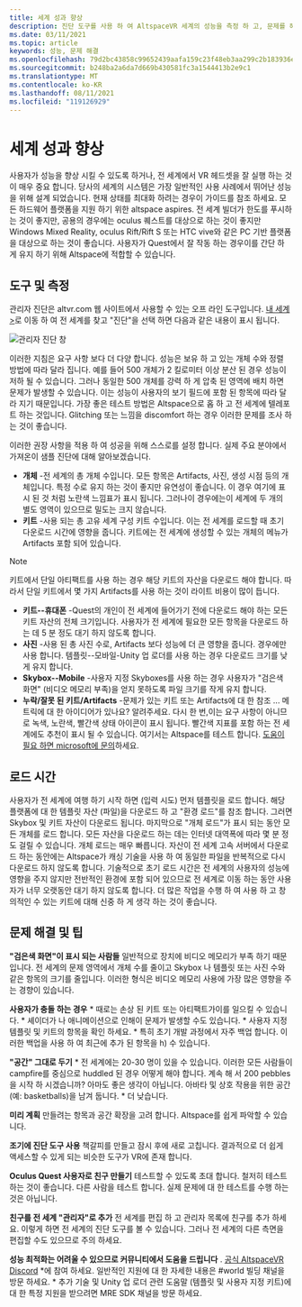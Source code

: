 ```yaml
---
title: 세계 성과 향상
description: 진단 도구를 사용 하 여 AltspaceVR 세계의 성능을 측정 하 고, 문제를 해결 하 고, 성능을 개선 하는 방법을 알아보세요.
ms.date: 03/11/2021
ms.topic: article
keywords: 성능, 문제 해결
ms.openlocfilehash: 79d2bc43858c99652439aafa159c23f48eb3aa299c2b183936e40b1794fe444e
ms.sourcegitcommit: b248ba2a6da7d669b430581fc3a1544413b2e9c1
ms.translationtype: MT
ms.contentlocale: ko-KR
ms.lasthandoff: 08/11/2021
ms.locfileid: "119126929"
---
```

# <a name="improving-world-performance"></a>세계 성과 향상

사용자가 성능을 향상 시킬 수 있도록 하거나, 전 세계에서 VR 헤드셋을 잘 실행 하는 것이 매우 중요 합니다. 당사의 세계의 시스템은 가장 일반적인 사용 사례에서 뛰어난 성능을 위해 설계 되었습니다. 현재 상태를 최대화 하려는 경우이 가이드를 참조 하세요. 모든 하드웨어 플랫폼을 지원 하기 위한 altspace aspires. 전 세계 빌더가 한도를 푸시하는 것이 좋지만, 공용의 경우에는 oculus 퀘스트를 대상으로 하는 것이 좋지만 Windows Mixed Reality, oculus Rift/Rift S 또는 HTC vive와 같은 PC 기반 플랫폼을 대상으로 하는 것이 좋습니다. 사용자가 Quest에서 잘 작동 하는 경우이를 간단 하 게 유지 하기 위해 Altspace에 적합할 수 있습니다.

## <a name="tools-and-measurement"></a>도구 및 측정

관리자 진단은 altvr.com 웹 사이트에서 사용할 수 있는 오프 라인 도구입니다. [내 세계 >](https://account.altvr.com/users/sign_in)로 이동 하 여 전 세계를 찾고 "진단"을 선택 하면 다음과 같은 내용이 표시 됩니다.

![관리자 진단 창](images/performance.png)

이러한 지침은 요구 사항 보다 더 다양 합니다. 성능은 보유 하 고 있는 개체 수와 정렬 방법에 따라 달라 집니다. 예를 들어 500 개체가 2 킬로미터 이상 분산 된 경우 성능이 저하 될 수 있습니다. 그러나 동일한 500 개체를 강력 하 게 압축 된 영역에 배치 하면 문제가 발생할 수 있습니다. 이는 성능이 사용자의 보기 필드에 포함 된 항목에 따라 달라 지기 때문입니다. 가장 좋은 테스트 방법은 Altspace으로 홉 하 고 전 세계에 텔레포트 하는 것입니다. Glitching 또는 느낌을 discomfort 하는 경우 이러한 문제를 조사 하는 것이 좋습니다.

이러한 권장 사항을 적용 하 여 성공을 위해 스스로를 설정 합니다. 실제 주요 분야에서 가져온이 샘플 진단에 대해 알아보겠습니다. 

* **개체** -전 세계의 총 개체 수입니다. 모든 항목은 Artifacts, 사진, 생성 시점 등의 개체입니다. 특정 수로 유지 하는 것이 좋지만 유연성이 좋습니다. 이 경우 여기에 표시 된 것 처럼 노란색 느낌표가 표시 됩니다. 그러나이 경우에는이 세계에 두 개의 별도 영역이 있으므로 밀도는 크지 않습니다.
* **키트** -사용 되는 총 고유 세계 구성 키트 수입니다. 이는 전 세계를 로드할 때 초기 다운로드 시간에 영향을 줍니다. 키트에는 전 세계에 생성할 수 있는 개체의 메뉴가 Artifacts 포함 되어 있습니다. 

> [!NOTE] 
> 키트에서 단일 아티팩트를 사용 하는 경우 해당 키트의 자산을 다운로드 해야 합니다. 따라서 단일 키트에서 몇 가지 Artifacts를 사용 하는 것이 라이트 비용이 많이 듭니다. 

* **키트--휴대폰** -Quest의 개인이 전 세계에 들어가기 전에 다운로드 해야 하는 모든 키트 자산의 전체 크기입니다. 사용자가 전 세계에 필요한 모든 항목을 다운로드 하는 데 5 분 정도 대기 하지 않도록 합니다.
* **사진** -사용 된 총 사진 수로, Artifacts 보다 성능에 더 큰 영향을 줍니다. 경우에만 사용 합니다.
템플릿--모바일-Unity 업 로더를 사용 하는 경우 다운로드 크기를 낮게 유지 합니다.
* **Skybox--Mobile** -사용자 지정 Skyboxes를 사용 하는 경우 사용자가 "검은색 화면" (비디오 메모리 부족)을 얻지 못하도록 파일 크기를 작게 유지 합니다.
* **누락/잘못 된 키트/Artifacts** -문제가 있는 키트 또는 Artifacts에 대 한 참조 ... 메트릭에 대 한 아이디어가 있나요? 알려주세요.
다시 한 번,이는 요구 사항이 아니므로 녹색, 노란색, 빨간색 상태 아이콘이 표시 됩니다. 빨간색 지표를 포함 하는 전 세계에도 추천이 표시 될 수 있습니다. 여기서는 Altspace를 테스트 합니다. [도움이 필요 하면 microsoft에 문의](getting-help.md)하세요. 

## <a name="load-time"></a>로드 시간

사용자가 전 세계에 여행 하기 시작 하면 (입력 시도) 먼저 템플릿을 로드 합니다. 해당 플랫폼에 대 한 템플릿 자산 (파일)을 다운로드 하 고 "환경 로드"를 참조 합니다. 그러면 Skybox 및 키트 자산이 다운로드 됩니다. 마지막으로 "개체 로드"가 표시 되는 동안 모든 개체를 로드 합니다. 모든 자산을 다운로드 하는 데는 인터넷 대역폭에 따라 몇 분 정도 걸릴 수 있습니다. 개체 로드는 매우 빠릅니다. 자산이 전 세계 고속 서버에서 다운로드 하는 동안에는 Altspace가 캐싱 기술을 사용 하 여 동일한 파일을 반복적으로 다시 다운로드 하지 않도록 합니다. 기술적으로 초기 로드 시간은 전 세계의 사용자의 성능에 영향을 주지 않지만 전반적인 환경에 포함 되어 있으므로 전 세계로 이동 하는 동안 사용자가 너무 오랫동안 대기 하지 않도록 합니다. 더 많은 작업을 수행 하 여 사용 하 고 창의적인 수 있는 키트에 대해 신중 하 게 생각 하는 것이 좋습니다.

## <a name="troubleshooting-and-tips"></a>문제 해결 및 팁

**"검은색 화면"이 표시 되는 사람들** 일반적으로 장치에 비디오 메모리가 부족 하기 때문입니다. 전 세계의 문제 영역에서 개체 수를 줄이고 Skybox 나 템플릿 또는 사진 수와 같은 항목의 크기를 줄입니다. 이러한 형식은 비디오 메모리 사용에 가장 많은 영향을 주는 경향이 있습니다.

**사용자가 충돌 하는 경우**
    * 때로는 손상 된 키트 또는 아티팩트가이를 일으킬 수 있습니다.
    * 셰이더가 나 애니메이션으로 인해이 문제가 발생할 수도 있습니다.
    * 사용자 지정 템플릿 및 키트의 항목을 확인 하세요.
    * 특히 초기 개발 과정에서 자주 백업 합니다. 이러한 백업을 사용 하 여 최근에 추가 된 항목을 h) 수 있습니다.

**"공간" 그대로 두기**
    * 전 세계에는 20-30 명이 있을 수 있습니다. 이러한 모든 사람들이 campfire를 중심으로 huddled 된 경우 어떻게 해야 합니다. 계속 해 서 200 pebbles을 시작 하 시겠습니까? 아마도 좋은 생각이 아닙니다. 아바타 및 상호 작용을 위한 공간 (예: basketballs)을 남겨 둡니다.
    * 더 낮습니다.

**미리 계획** 만들려는 항목과 공간 확장을 고려 합니다. Altspace를 쉽게 파악할 수 있습니다.

**조기에 진단 도구 사용** 책갈피를 만들고 잠시 후에 새로 고칩니다. 결과적으로 더 쉽게 액세스할 수 있게 되는 비슷한 도구가 VR에 존재 합니다.

**Oculus Quest 사용자로 친구 만들기** 테스트할 수 있도록 초대 합니다. 철저히 테스트 하는 것이 좋습니다. 다른 사람을 테스트 합니다. 실제 문제에 대 한 테스트를 수행 하는 것은 아닙니다.

**친구를 전 세계 "관리자"로 추가** 전 세계를 편집 하 고 관리자 목록에 친구를 추가 하세요. 이렇게 하면 전 세계의 진단 도구를 볼 수 있습니다. 그러나 전 세계의 다른 측면을 편집할 수도 있으므로 주의 하세요. 

**성능 최적화는 어려울 수 있으므로 커뮤니티에서 도움을 드립니다** . [공식 AltspaceVR Discord](https://discordapp.com/invite/altspacevr) *에 참여 하세요. 일반적인 지원에 대 한 자세한 내용은 #world 빌딩 채널을 방문 하세요.
    * 추가 기술 및 Unity 업 로더 관련 도움말 (템플릿 및 사용자 지정 키트)에 대 한 특정 지원을 받으려면 MRE SDK 채널을 방문 하세요.